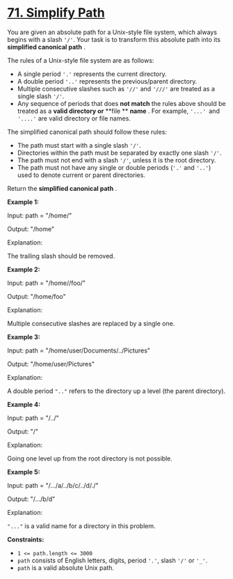 # [71. Simplify Path](https://leetcode.com/problems/simplify-path/description/)

You are given an absolute path for a Unix-style file system, which always begins with a slash `'/'`. Your task is to transform this absolute path into its **simplified canonical path** .

The rules of a Unix-style file system are as follows:

- A single period `'.'` represents the current directory.
- A double period `'..'` represents the previous/parent directory.
- Multiple consecutive slashes such as `'//'` and `'///'` are treated as a single slash `'/'`.
- Any sequence of periods that does **not match** the rules above should be treated as a **valid directory or** **file ** **name** . For example, `'...' `and `'....'` are valid directory or file names.

The simplified canonical path should follow these rules:

- The path must start with a single slash `'/'`.
- Directories within the path must be separated by exactly one slash `'/'`.
- The path must not end with a slash `'/'`, unless it is the root directory.
- The path must not have any single or double periods (`'.'` and `'..'`) used to denote current or parent directories.

Return the **simplified canonical path** .

**Example 1:**

<div class="example-block">
Input: path = "/home/"

Output: "/home"

Explanation:

The trailing slash should be removed.

**Example 2:**

<div class="example-block">
Input: path = "/home//foo/"

Output: "/home/foo"

Explanation:

Multiple consecutive slashes are replaced by a single one.

**Example 3:**

<div class="example-block">
Input: path = "/home/user/Documents/../Pictures"

Output: "/home/user/Pictures"

Explanation:

A double period `".."` refers to the directory up a level (the parent directory).

**Example 4:**

<div class="example-block">
Input: path = "/../"

Output: "/"

Explanation:

Going one level up from the root directory is not possible.

**Example 5:**

<div class="example-block">
Input: path = "/.../a/../b/c/../d/./"

Output: "/.../b/d"

Explanation:

`"..."` is a valid name for a directory in this problem.

**Constraints:**

- `1 <= path.length <= 3000`
- `path` consists of English letters, digits, period `'.'`, slash `'/'` or `'_'`.
- `path` is a valid absolute Unix path.
